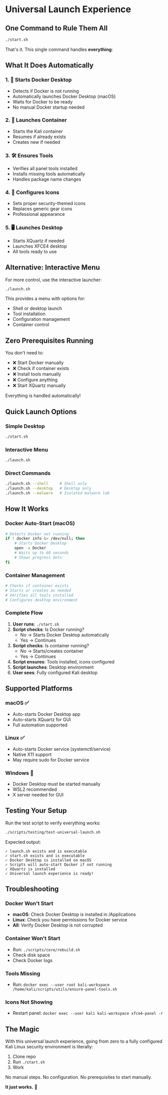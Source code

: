 # Universal Launch Experience

## One Command to Rule Them All

```bash
./start.sh
```

That's it. This single command handles **everything**:

## What It Does Automatically

### 1. 🐳 Starts Docker Desktop
- Detects if Docker is not running
- Automatically launches Docker Desktop (macOS)
- Waits for Docker to be ready
- No manual Docker startup needed

### 2. 🚀 Launches Container
- Starts the Kali container
- Resumes if already exists
- Creates new if needed

### 3. 🛠️ Ensures Tools
- Verifies all panel tools installed
- Installs missing tools automatically
- Handles package name changes

### 4. 🎨 Configures Icons
- Sets proper security-themed icons
- Replaces generic gear icons
- Professional appearance

### 5. 🖥️ Launches Desktop
- Starts XQuartz if needed
- Launches XFCE4 desktop
- All tools ready to use

## Alternative: Interactive Menu

For more control, use the interactive launcher:

```bash
./launch.sh
```

This provides a menu with options for:
- Shell or desktop launch
- Tool installation
- Configuration management
- Container control

## Zero Prerequisites Running

You don't need to:
- ❌ Start Docker manually
- ❌ Check if container exists
- ❌ Install tools manually
- ❌ Configure anything
- ❌ Start XQuartz manually

Everything is handled automatically!

## Quick Launch Options

### Simple Desktop
```bash
./start.sh
```

### Interactive Menu
```bash
./launch.sh
```

### Direct Commands
```bash
./launch.sh --shell     # Shell only
./launch.sh --desktop   # Desktop only
./launch.sh --malware   # Isolated malware lab
```

## How It Works

### Docker Auto-Start (macOS)
```bash
# Detects Docker not running
if ! docker info &> /dev/null; then
    # Starts Docker Desktop
    open -a Docker
    # Waits up to 60 seconds
    # Shows progress dots
fi
```

### Container Management
```bash
# Checks if container exists
# Starts or creates as needed
# Verifies all tools installed
# Configures desktop environment
```

### Complete Flow
1. **User runs**: `./start.sh`
2. **Script checks**: Is Docker running?
   - No → Starts Docker Desktop automatically
   - Yes → Continues
3. **Script checks**: Is container running?
   - No → Starts/creates container
   - Yes → Continues
4. **Script ensures**: Tools installed, icons configured
5. **Script launches**: Desktop environment
6. **User sees**: Fully configured Kali desktop

## Supported Platforms

### macOS ✅
- Auto-starts Docker Desktop app
- Auto-starts XQuartz for GUI
- Full automation supported

### Linux ✅
- Auto-starts Docker service (systemctl/service)
- Native X11 support
- May require sudo for Docker service

### Windows 🔶
- Docker Desktop must be started manually
- WSL2 recommended
- X server needed for GUI

## Testing Your Setup

Run the test script to verify everything works:

```bash
./scripts/testing/test-universal-launch.sh
```

Expected output:
```
✓ launch.sh exists and is executable
✓ start.sh exists and is executable
✓ Docker Desktop is installed on macOS
✓ Scripts will auto-start Docker if not running
✓ XQuartz is installed
✓ Universal launch experience is ready!
```

## Troubleshooting

### Docker Won't Start
- **macOS**: Check Docker Desktop is installed in /Applications
- **Linux**: Check you have permissions for Docker service
- **All**: Verify Docker Desktop is not corrupted

### Container Won't Start
- Run: `./scripts/core/rebuild.sh`
- Check disk space
- Check Docker logs

### Tools Missing
- Run: `docker exec --user root kali-workspace /home/kali/scripts/utils/ensure-panel-tools.sh`

### Icons Not Showing
- Restart panel: `docker exec --user kali kali-workspace xfce4-panel -r`

## The Magic

With this universal launch experience, going from zero to a fully configured Kali Linux security environment is literally:

1. Clone repo
2. Run `./start.sh`
3. Work

No manual steps. No configuration. No prerequisites to start manually.

**It just works.** 🎉